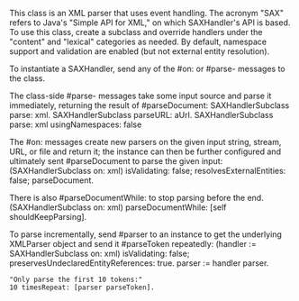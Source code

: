 This class is an XML parser that uses event handling. The acronym "SAX" refers to Java's "Simple API for XML," on which SAXHandler's API is based. To use this class, create a subclass and override handlers under the "content" and "lexical" categories as needed. By default, namespace support and validation are enabled (but not external entity resolution).

To instantiate a SAXHandler, send any of the #on: or #parse- messages to the class.

The class-side #parse- messages take some input source and parse it immediately, returning the result of #parseDocument:
	SAXHandlerSubclass parse: xml.
	SAXHandlerSubclass parseURL: aUrl. 
	SAXHandlerSubclass parse: xml usingNamespaces: false

The #on: messages create new parsers on the given input string, stream, URL, or file and return it; the instance can then be further configured and ultimately sent #parseDocument to parse the given input:
	(SAXHandlerSubclass on: xml)
		isValidating: false;
		resolvesExternalEntities: false;
		parseDocument.

There is also #parseDocumentWhile: to stop parsing before the end.
	(SAXHandlerSubclass on: xml)
		parseDocumentWhile: [self shouldKeepParsing].

To parse incrementally, send #parser to an instance to get the underlying XMLParser object and send it #parseToken repeatedly:
	(handler := SAXHandlerSubclass on: xml)
		isValidating: false; 
		preservesUndeclaredEntityReferences: true.
	parser := handler parser.

	"Only parse the first 10 tokens:"
	10 timesRepeat: [parser parseToken].